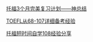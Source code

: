 [托福3个月完美复习计划——神总结](https://www.1point3acres.com/bbs/thread-282270-1-1.html)

[TOEFL从68-107详细备考经验](https://www.1point3acres.com/bbs/thread-605501-1-1.html)

[托福短时间自学108经验分享](https://www.1point3acres.com/bbs/thread-742908-1-1.html)